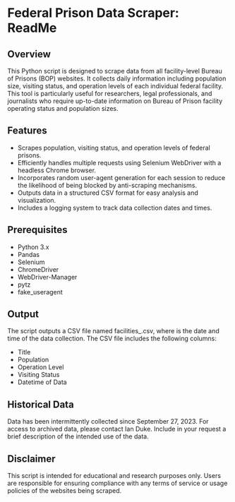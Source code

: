 # Federal Prison Data Scraper: ReadMe

## Overview
This Python script is designed to scrape data from all facility-level Bureau of Prisons (BOP) websites. It collects daily information including population size, visiting status, and operation levels of each individual federal facility. This tool is particularly useful for researchers, legal professionals, and journalists who require up-to-date information on Bureau of Prison facility operating status and population sizes.

## Features
- Scrapes population, visiting status, and operation levels of federal prisons.
- Efficiently handles multiple requests using Selenium WebDriver with a headless Chrome browser.
- Incorporates random user-agent generation for each session to reduce the likelihood of being blocked by anti-scraping mechanisms.
- Outputs data in a structured CSV format for easy analysis and visualization.
- Includes a logging system to track data collection dates and times.

## Prerequisites
- Python 3.x
- Pandas
- Selenium
- ChromeDriver
- WebDriver-Manager
- pytz
- fake_useragent
  
## Output
The script outputs a CSV file named facilities_<timestamp>.csv, where <timestamp> is the date and time of the data collection. The CSV file includes the following columns:
- Title
- Population
- Operation Level
- Visiting Status
- Datetime of Data

## Historical Data
Data has been intermittently collected since September 27, 2023. For access to archived data, please contact Ian Duke. Include in your request a brief description of the intended use of the data.

## Disclaimer
This script is intended for educational and research purposes only. Users are responsible for ensuring compliance with any terms of service or usage policies of the websites being scraped.
